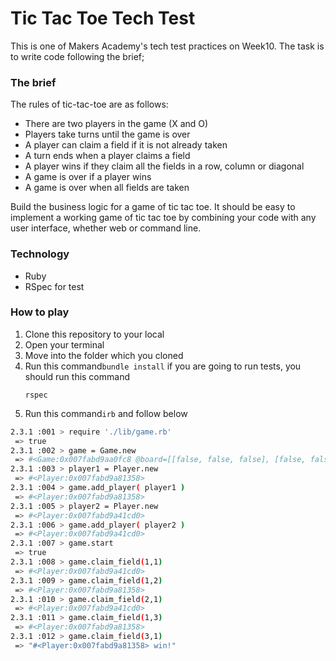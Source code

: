 # Tic Tac Toe Tech Test

This is one of Makers Academy's tech test practices on Week10. The task is to write code following the brief;

### The brief

The rules of tic-tac-toe are as follows:

* There are two players in the game (X and O)
* Players take turns until the game is over
* A player can claim a field if it is not already taken
* A turn ends when a player claims a field
* A player wins if they claim all the fields in a row, column or diagonal
* A game is over if a player wins
* A game is over when all fields are taken

Build the business logic for a game of tic tac toe. It should be easy to implement a working game of tic tac toe by combining your code with any user interface, whether web or command line.

### Technology
- Ruby
- RSpec for test

### How to play
1. Clone this repository to your local
2. Open your terminal
3. Move into the folder which you cloned
4. Run this command```bundle install```
    if you are going to run tests, you should run this command
    ```
    rspec
    ```
5. Run this command```irb``` and follow below
```sh
2.3.1 :001 > require './lib/game.rb'
 => true
2.3.1 :002 > game = Game.new
 => #<Game:0x007fabd9aa0fc8 @board=[[false, false, false], [false, false, false], [false, false, false]], @over=false>
2.3.1 :003 > player1 = Player.new
 => #<Player:0x007fabd9a81358>
2.3.1 :004 > game.add_player( player1 )
 => #<Player:0x007fabd9a81358>
2.3.1 :005 > player2 = Player.new
 => #<Player:0x007fabd9a41cd0>
2.3.1 :006 > game.add_player( player2 )
 => #<Player:0x007fabd9a41cd0>
2.3.1 :007 > game.start
 => true
2.3.1 :008 > game.claim_field(1,1)
 => #<Player:0x007fabd9a41cd0>
2.3.1 :009 > game.claim_field(1,2)
 => #<Player:0x007fabd9a81358>
2.3.1 :010 > game.claim_field(2,1)
 => #<Player:0x007fabd9a41cd0>
2.3.1 :011 > game.claim_field(1,3)
 => #<Player:0x007fabd9a81358>
2.3.1 :012 > game.claim_field(3,1)
 => "#<Player:0x007fabd9a81358> win!"
```
